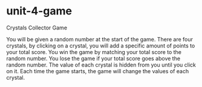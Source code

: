 # unit-4-game

Crystals Collector Game

You will be given a random number at the start of the game. 
There are four crystals, by clicking on a crystal, you will add a specific amount of points to your total score.
You win the game by matching your total score to the random number.
You lose the game if your total score goes above the random number.
The value of each crystal is hidden from you until you click on it.
Each time the game starts, the game will change the values of each crystal.
		
